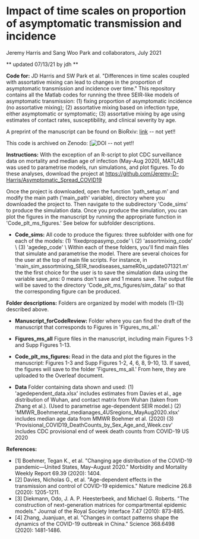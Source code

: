 # Impact of time scales on proportion of asymptomatic transmission and incidence
Jeremy Harris and Sang Woo Park and collaborators, July 2021

 ** updated 07/13/21 by jdh **

**Code for:** JD Harris and SW Park et al. "Differences in time scales coupled with assortative mixing can lead to changes in the proportion of asymptomatic transmission and incidence over time." This repository contains all the Matlab codes for running the three SEIR-like models of asymptomatic transmission:
(1) fixing proportion of asymptomatic incidence (no assortative mixing);
(2) assortative mixing based on infection type, either asymptomatic or symptomatic;
(3) assortative mixing by age using estimates of contact rates, susceptibility, and clinical severity by age.

A preprint of the manuscript can be found on BioRxiv: [link](XXX) -- not yet!!

This code is archived on Zenodo: [![DOI](XXX) -- not yet!!

**Instructions:** With the exception of an R-script to plot CDC surveillance data on mortality and median age of infection (May-Aug 2020), MATLAB was used to parametrise models, run simulations, and plot figures. To do these analyses, download the project at https://github.com/Jeremy-D-Harris/Asymptomatic_Spread_COVID19

Once the project is downloaded, open the function 'path_setup.m' and modify the main path ('main_path' variable), directory where you downloaded the project to. Then navigate to the subdirectory 'Code_sims' to produce the simulation data. Once you produce the simulation, you can plot the figures in the manuscript by running the appropriate function in 'Code_plt_ms_figures.' See below for subfolder descriptions.

- **Code_sims:** All code to produce the figures: three subfolder with one for each of the models:
(1) 'fixedpropasymp_code' \\
(2) 'assortmixing_code' \\
(3) 'agedep_code' \\
Within each of these folders, you'll find main files that simulate and parametrise the model. There are several choices for the user at the top of main file scripts. For instance, in 'main_sim_assortmixing_SEIR_twodiseases_sameR0s_update071321.m' the the first choice for the user is to save the simulation data using the variable save_ans: 0 means don't save and 1 means save. The output file will be saved to the directory 'Code_plt_ms_figures/sim_data/' so that the corresponding figure can be produced.

**Folder descriptions:** Folders are organized by model with models (1)-(3) described above.

- **Manuscript_forCodeReview:** Folder where you can find the draft of the manuscript that corresponds to Figures in 'Figures_ms_all.'

- **Figures_ms_all** Figure files in the manuscript, including main Figures 1-3 and Supp Figures 1-13.

- **Code_plt_ms_figures:**
 Read in the data and plot the figures in the manuscript: Figures 1-3 and Supp Figures 1-2, 4, 6, 8, 9-10, 13. If saved, the figures will save to the folder 'Figures_ms_all.' From here, they are uploaded to the Overleaf document.

- **Data** Folder containing data shown and used:
(1) 'agedependent_data.xlsx' includes estimates from Davies et al., age distribution of Wuhan, and contact matrix from Wuhan (taken from Zhang et al.). (Used to parametrise age-dependent SEIR model.)
(2) 'MMWR_Boehmeretal_medianages_4USregions_MayAug2020.xlsx' includes median age data from MMWR Boehmer et al. (2020)
(3) 'Provisional_COVID19_DeathCounts_by_Sex_Age_and_Week.csv' includes CDC provisional end of week death counts from
COVID-19 US 2020


**References:**
- [1] Boehmer, Tegan K., et al. "Changing age distribution of the COVID-19 pandemic—United States, May–August 2020." Morbidity and Mortality Weekly Report 69.39 (2020): 1404.
- [2] Davies, Nicholas G., et al. "Age-dependent effects in the transmission and control of COVID-19 epidemics." Nature medicine 26.8 (2020): 1205-1211.
- [3] Diekmann, Odo, J. A. P. Heesterbeek, and Michael G. Roberts. "The construction of next-generation matrices for compartmental epidemic models." Journal of the Royal Society Interface 7.47 (2010): 873-885.
- [4] Zhang, Juanjuan, et al. "Changes in contact patterns shape the dynamics of the COVID-19 outbreak in China." Science 368.6498 (2020): 1481-1486.
